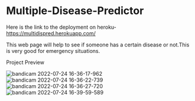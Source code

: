 # Multiple-Disease-Predictor

Here is the link to the deployment on heroku- https://multidispred.herokuapp.com/

This web page will help to see if someone has a certain disease or not.This is very good for emergency situations.

Project Preview





![bandicam 2022-07-24 16-36-17-962](https://user-images.githubusercontent.com/90207953/180644332-d7f8368c-2159-4997-b10f-ba3c66634b36.jpg)
![bandicam 2022-07-24 16-36-22-739](https://user-images.githubusercontent.com/90207953/180644333-dcdba049-86d7-401a-8cc1-90d45bdca071.jpg)
![bandicam 2022-07-24 16-36-27-720](https://user-images.githubusercontent.com/90207953/180644335-b441c584-766b-42e5-aedf-2a882901529a.jpg)
![bandicam 2022-07-24 16-39-59-589](https://user-images.githubusercontent.com/90207953/180644336-b7005811-9148-4555-a250-82278f751c05.jpg)

